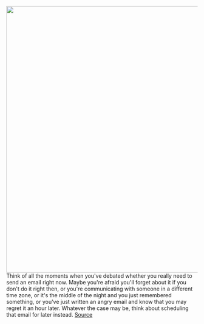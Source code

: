 <img src='https://cdn.vox-cdn.com/thumbor/kXuc4gDsJBMLLyF-0jefCzeXge4=/0x0:2040x1360/1200x800/filters:focal(857x517:1183x843)/cdn.vox-cdn.com/uploads/chorus_image/image/66911685/acastro_190703_1777_pixel_tracking_0001.0.jpg' width='700px' /><br/>
Think of all the moments when you've debated whether you really need to send an email right now. Maybe you're afraid you'll forget about it if you don't do it right then, or you're communicating with someone in a different time zone, or it's the middle of the night and you just remembered something, or you've just written an angry email and know that you may regret it an hour later. Whatever the case may be, think about scheduling that email for later instead.
<a href='https://www.theverge.com/21280441/schedule-emails-how-to-gmail-outlook-delay-send'> Source <a/>